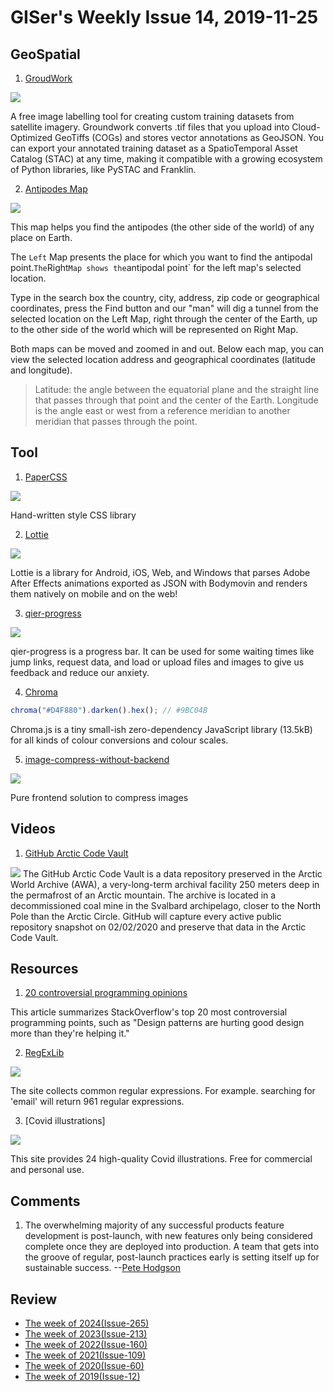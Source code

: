 # GISer's Weekly Issue 14, 2019-11-25

## GeoSpatial

1. [GroudWork](https://groundwork.azavea.com/)

![](https://groundwork.azavea.com/assets/img/groundwork-hero-viz.png)

A free image labelling tool for creating custom training datasets from satellite imagery. Groundwork converts .tif files that you upload into Cloud-Optimized GeoTiffs (COGs) and stores vector annotations as GeoJSON. You can export your annotated training dataset as a SpatioTemporal Asset Catalog (STAC) at any time, making it compatible with a growing ecosystem of Python libraries, like PySTAC and Franklin.

2. [Antipodes Map](https://www.antipodesmap.com/)

![](https://camo.githubusercontent.com/4d571070e9510235bb64fefb82810c74ea605edf1934072f5c7180f516503ca2/68747470733a2f2f7777772e77616e67626173652e636f6d2f626c6f67696d672f61737365742f3230323031322f6267323032303132303530362e6a7067)

This map helps you find the antipodes (the other side of the world) of any place on Earth.

The `Left` Map presents the place for which you want to find the antipodal point.`The`Right`Map shows the`antipodal point` for the left map's selected location.

Type in the search box the country, city, address, zip code or geographical coordinates, press the Find button and our "man" will dig a tunnel from the selected location on the Left Map, right through the center of the Earth, up to the other side of the world which will be represented on Right Map.

Both maps can be moved and zoomed in and out. Below each map, you can view the selected location address and geographical coordinates (latitude and longitude).

> Latitude: the angle between the equatorial plane and the straight line that passes through that point and the center of the Earth.
> Longitude is the angle east or west from a reference meridian to another meridian that passes through the point.

## Tool

1. [PaperCSS](https://github.com/papercss/papercss)

![](https://speckyboy.com/wp-content/uploads/2017/12/weekly-news-for-designers-nov-05-11.jpg)

Hand-written style CSS library

2. [Lottie](https://github.com/airbnb/lottie)

![](https://airbnb.io/lottie/images/Introduction_00_sm.gif)

Lottie is a library for Android, iOS, Web, and Windows that parses Adobe After Effects animations exported as JSON with Bodymovin and renders them natively on mobile and on the web!

3. [qier-progress](https://github.com/vortesnail/qier-progress)

![](https://img.hellogithub.com/hellogithub/47/img/qier-progress.gif)

qier-progress is a progress bar. It can be used for some waiting times like jump links, request data, and load or upload files and images to give us feedback and reduce our anxiety.

4. [Chroma](https://github.com/gka/chroma.js)

```js
chroma("#D4F880").darken().hex(); // #9BC04B
```

Chroma.js is a tiny small-ish zero-dependency JavaScript library (13.5kB) for all kinds of colour conversions and colour scales.

5. [image-compress-without-backend](https://github.com/zerosoul/image-compress-without-backend)

![](https://github.com/zerosoul/image-compress-without-backend/raw/master/demo.pc.png)

Pure frontend solution to compress images

## Videos

1. [GitHub Arctic Code Vault](https://www.youtube.com/watch?v=fzI9FNjXQ0o&t=147s)

![](https://i.ytimg.com/vi/fzI9FNjXQ0o/maxresdefault.jpg)
The GitHub Arctic Code Vault is a data repository preserved in the Arctic World Archive (AWA), a very-long-term archival facility 250 meters deep in the permafrost of an Arctic mountain. The archive is located in a decommissioned coal mine in the Svalbard archipelago, closer to the North Pole than the Arctic Circle. GitHub will capture every active public repository snapshot on 02/02/2020 and preserve that data in the Arctic Code Vault.

## Resources

1. [20 controversial programming opinions](https://programmers.blogoverflow.com/2012/08/20-controversial-programming-opinions/)

This article summarizes StackOverflow's top 20 most controversial programming points, such as "Design patterns are hurting good design more than they're helping it."

2. [RegExLib](https://regexlib.com/)

![](https://camo.githubusercontent.com/8234c65a892291230fe22a60120d40b74e9a38743bd435639d71618ebb6d1cc4/68747470733a2f2f7777772e77616e67626173652e636f6d2f626c6f67696d672f61737365742f3230323031322f6267323032303132303130372e6a7067)

The site collects common regular expressions. For example. searching for 'email' will return 961 regular expressions.

3. [Covid illustrations]

![](https://uploads-ssl.webflow.com/5e3ce2ec7f6e53c045fe7cfa/5fc50cc9b90c661c26ffbb17_Work%20at%20home-01.svg)

This site provides 24 high-quality Covid illustrations. Free for commercial and personal use.

## Comments

1. The overwhelming majority of any successful products feature development is post-launch, with new features only being considered complete once they are deployed into production. A team that gets into the groove of regular, post-launch practices early is setting itself up for sustainable success.
   --[Pete Hodgson](https://blog.thepete.net/blog/2019/10/04/hello-production/)

## Review

- [The week of 2024(Issue-265)](../2024/issue-265.md)
- [The week of 2023(Issue-213)](../2023/issue-213.md)
- [The week of 2022(Issue-160)](../2022/issue-160.md)
- [The week of 2021(Issue-109)](../2021/issue-109.md)
- [The week of 2020(Issue-60)](../2020/issue-60.md)
- [The week of 2019(Issue-12)](../2019/issue-12.md)
